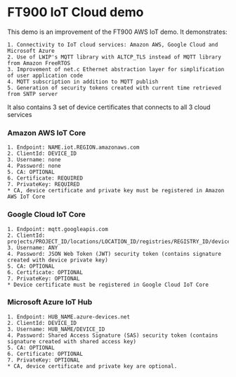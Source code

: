 # FT900 IoT Cloud demo


This demo is an improvement of the FT900 AWS IoT demo. It demonstrates:

    1. Connectivity to IoT cloud services: Amazon AWS, Google Cloud and Microsoft Azure
    2. Use of LWIP's MQTT library with ALTCP_TLS instead of MQTT library from Amazon FreeRTOS
    3. Improvement of net.c Ethernet abstraction layer for simplification of user application code
    4. MQTT subscription in addition to MQTT publish
    5. Generation of security tokens created with current time retrieved from SNTP server
It also contains 3 set of device certificates that connects to all 3 cloud services


### Amazon AWS IoT Core
    1. Endpoint: NAME.iot.REGION.amazonaws.com
    2. ClientId: DEVICE_ID
    3. Username: none
    4. Password: none
    5. CA: OPTIONAL
    6. Certificate: REQUIRED
    7. PrivateKey: REQUIRED
    * CA, device certificate and private key must be registered in Amazon AWS IoT Core

### Google Cloud IoT Core
    1. Endpoint: mqtt.googleapis.com
    2. ClientId: projects/PROJECT_ID/locations/LOCATION_ID/registries/REGISTRY_ID/devices/DEVICE_ID
    3. Username: ANY
    4. Password: JSON Web Token (JWT) security token (contains signature created with device private key)
    5. CA: OPTIONAL
    6. Certificate: OPTIONAL
    7. PrivateKey: OPTIONAL
    * Device certificate must be registered in Google Cloud IoT Core

### Microsoft Azure IoT Hub
    1. Endpoint: HUB_NAME.azure-devices.net
    2. ClientId: DEVICE_ID
    3. Username: HUB_NAME/DEVICE_ID
    4. Password: Shared Access Signature (SAS) security token (contains signature created with shared access key)
    5. CA: OPTIONAL
    6. Certificate: OPTIONAL
    7. PrivateKey: OPTIONAL
    * CA, device certificate and private key are optional.
  

